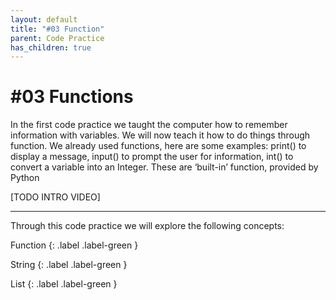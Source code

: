 ```yaml
---
layout: default
title: "#03 Function"
parent: Code Practice
has_children: true
---
```


# #03 Functions

In the first code practice we taught the computer how to remember information with variables. We will now teach it how to do things through function. We already used functions, here are some examples: print() to display a message, input() to prompt the user for information, int() to convert a variable into an Integer. These are ‘built-in’ function, provided by Python 

[TODO INTRO VIDEO]

---


Through this code practice we will explore the following concepts:

Function
{: .label .label-green }

String
{: .label .label-green }

List
{: .label .label-green }
